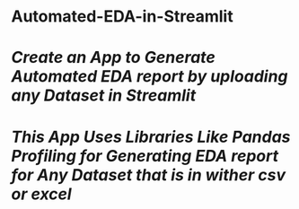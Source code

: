 # Automated-EDA-in-Streamlit
# *Create an App to Generate Automated EDA report by uploading any Dataset in Streamlit*
#
# ***This App Uses Libraries Like Pandas Profiling for Generating EDA report for Any Dataset that is in wither csv or excel***
